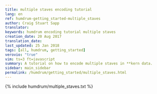 ```yaml
---
title: multiple staves encoding tutorial
lang: en
ref: humdrum-getting_started-multiple_staves
author: Craig Stuart Sapp
translator: 
keywords: humdrum encoding tutorial multiple staves
creation_date: 20 Aug 2017
translation_date: 
last_updated: 25 Jan 2018
tags: [all, humdrum, getting_started]
verovio: "true"
vim: ts=3 ft=javascript
summary: A tutorial on how to encode multiple staves in **kern data.
sidebar: main_sidebar
permalink: /humdrum/getting_started/multiple_staves.html
---
```


{% include humdrum/multiple_staves.txt %}

